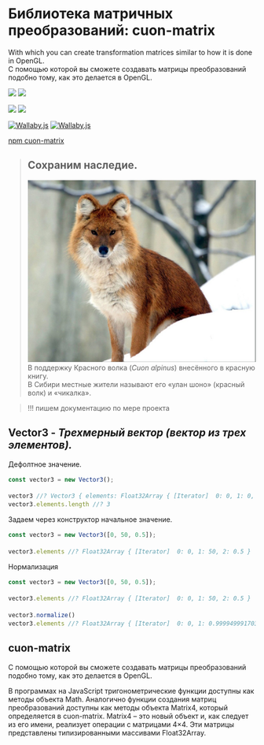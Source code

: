 # Библиотека матричных преобразований: cuon-matrix 
With which you can create transformation matrices similar to how it is done in OpenGL.   
С помощью которой вы сможете создавать матрицы преобразований подобно тому, как это делается в OpenGL.  

![](https://img.shields.io/npm/v/cuon-matrix.svg)
![](https://img.shields.io/npm/dt/cuon-matrix.svg)

![](https://img.shields.io/github/commit-activity/m/bad4iz/cuon-matrix.svg)
![](https://img.shields.io/github/last-commit/bad4iz/cuon-matrix.svg)

[![Wallaby.js](https://img.shields.io/badge/wallaby.js-configured-green.svg)](https://wallabyjs.com)
[![Wallaby.js](https://img.shields.io/badge/wallaby.js-powered-blue.svg)](https://wallabyjs.com/oss/)

[npm cuon-matrix](https://www.npmjs.com/package/cuon-matrix)


> ## Сохраним наследие.
>!["Cuon alpinus"](https://github.com/bad4iz/cuon-matrix/blob/main/cuon_alpinus.jpg?raw=true "Cuon alpinus")  
> В поддержку Красного волка (*Cuon alpinus*) внесённого в красную книгу.  
> В Сибири местные жители называют его «улан шоно» (красный волк) и «чикалка».




> !!! пишем документацию по мере проекта

## Vector3 - _Трехмерный вектор (вектор из трех элементов)._
Дефолтное значение.
```js
const vector3 = new Vector3();

vector3 //? Vector3 { elements: Float32Array { [Iterator]  0: 0, 1: 0, 2: 0 } }
vector3.elements.length //? 3
```
Задаем через конструктор начальное значение.
```js
const vector3 = new Vector3([0, 50, 0.5]);

vector3.elements //? Float32Array { [Iterator]  0: 0, 1: 50, 2: 0.5 }
```
Нормализация
```js
const vector3 = new Vector3([0, 50, 0.5]);

vector3.elements //? Float32Array { [Iterator]  0: 0, 1: 50, 2: 0.5 }

vector3.normalize()
vector3.elements //? Float32Array { [Iterator]  0: 0, 1: 0.9999499917030334, 2: 0.009999499656260014 }

```

## cuon-matrix
С помощью которой вы сможете создавать матрицы преобразований подобно тому, как это делается в OpenGL.

В программах на JavaScript тригонометрические функции доступны как методы объекта Math.
Аналогично функции создания матриц преобразований доступны как методы объекта Matrix4,
который определяется в cuon-matrix. Matrix4 – это новый объект и, как следует из его
имени, реализует операции с матрицами 4×4. Эти матрицы представлены типизированными массивами Float32Array.


